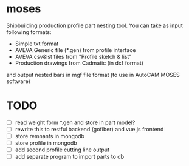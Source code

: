 # moses

Shipbuilding production profile part nesting tool. You can take as input following formats:

- Simple txt format
- AVEVA Generic file (*.gen) from profile interface
- AVEVA csv&lst files from "Profile sketch & list"
- Production drawings from Cadmatic (in dxf format)

and output nested bars in mgf file format (to use in AutoCAM MOSES software)

# TODO
- [ ] read weight form *.gen and store in part model?
- [ ] rewrite this to restful backend (gofiber) and vue.js frontend
- [ ] store remnants in mongodb
- [ ] store profile in mongodb
- [ ] add second profile cutting line output
- [ ] add separate program to import parts to db